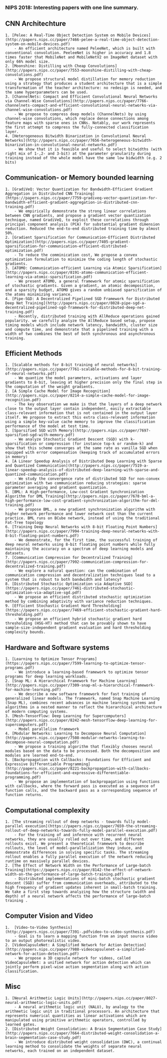 ### NIPS 2018: Interesting papers with one line summary.

## CNN Architechture
	1. [Pelee: A Real-Time Object Detection System on Mobile Devices](http://papers.nips.cc/paper/7466-pelee-a-real-time-object-detection-system-on-mobile-devices.pdf)
		- An efficient architecture named PeleeNet, which is built with conventional convolution. PeeleeNet is higher in accuracy and 1.8 times faster that MobileNet and MobileNetV2 on ImageNet dataset with only 66% model size.
	2. [Moonshine: Distilling with Cheap Convolutions](http://papers.nips.cc/paper/7553-moonshine-distilling-with-cheap-convolutions.pdf) 
		- We propose structural model distillation for memory reduction using a strategy that produces a student architecture that is a simple transformation of the teacher architecture: no redesign is needed, and the same hyperparameters can be used.
	3. [ChannelNets: Compact and Efficient Convolutional Neural Networks via Channel-Wise Convolutions](http://papers.nips.cc/paper/7766-channelnets-compact-and-efficient-convolutional-neural-networks-via-channel-wise-convolutions.pdf) 
		- We propose to compress deep models (ChannelNets) by using channel-wise convolutions, which replace dense connections among feature maps with sparse ones in CNNs. Notably, our work represents the first attempt to compress the fully-connected classification layer.
	4. [Heterogeneous Bitwidth Binarization in Convolutional Neural Networks](http://papers.nips.cc/paper/7656-heterogeneous-bitwidth-binarization-in-convolutional-neural-networks.pdf)
		- We show that it is feasible and useful to select bitwidths (with right mix of 1-,2- and 3-bit) at the parameter granularity during training instead of the whole model have the same low bidwidth (e.g. 2 bits)

## Communication- or Memory bounded learning
	1. [GradiVeQ: Vector Quantization for Bandwidth-Efficient Gradient Aggregation in Distributed CNN Training](https://papers.nips.cc/paper/7759-gradiveq-vector-quantization-for-bandwidth-efficient-gradient-aggregation-in-distributed-cnn-training.pdf)
		- We empirically demonstrate the strong linear correlations between CNN gradients, and propose a gradient vector quantization technique, named GradiVeQ, to exploit these correlations through principal component analysis (PCA) for substantial gradient dimension reduction. Reduced the end-to-end distributed training time by almost 50%.
	2. [Gradient Sparsification for Communication-Efficient Distributed Optimization](http://papers.nips.cc/paper/7405-gradient-sparsification-for-communication-efficient-distributed-optimization.pdf)
		- To reduce the comminication cost, We propose a convex optimization formulation to minimize the coding length of stochastic gradients. 
	3. [ATOMO: Communication-efficient Learning via Atomic Sparsification](http://papers.nips.cc/paper/8191-atomo-communication-efficient-learning-via-atomic-sparsification.pdf)
		- We present ATOMO, a general framework for atomic sparsification of stochastic gradients. Given a gradient, an atomic decomposition, and a sparsity budget, ATOMO gives a random unbiased sparsification of the atoms minimizing variance.
	4. [Pipe-SGD: A Decentralized Pipelined SGD Framework for Distributed Deep Net Training](http://papers.nips.cc/paper/8028-pipe-sgd-a-decentralized-pipelined-sgd-framework-for-distributed-deep-net-training.pdf)
		- Recently, distributed training with AllReduce operations gained popularity. we carefully analyze the AllReduce based setup, propose timing models which include network latency, bandwidth, cluster size and compute time, and demonstrate that a pipelined training with a width of two combines the best of both synchronous and asynchronous training.

## Efficient Methods
	1. [Scalable methods for 8-bit training of neural networks](http://papers.nips.cc/paper/7761-scalable-methods-for-8-bit-training-of-neural-networks.pdf)
		- We quantize the model parameters, activations and layer gradients to 8-bit, leaving at higher precision only the final step in the computation of the weight gradients.
	2. [A Simple Cache Model for Image Recognition](http://papers.nips.cc/paper/8214-a-simple-cache-model-for-image-recognition.pdf)	
		- The key observation we make is that the layers of a deep network close to the output layer contain independent, easily extractable class-relevant information that is not contained in the output layer itself. We propose to extract this extra class-relevant information using a simple key-value cache memory to improve the classification performance of the model at test time.
	3. [Sparsified SGD with Memory](http://papers.nips.cc/paper/7697-sparsified-sgd-with-memory.pdf)
		- We analyze Stochastic Gradient Descent (SGD) with k-sparsification or compression (for instance top-k or random-k) and show that this scheme converges at the same rate as vanilla SGD when equipped with error compensation (keeping track of accumulated errors in memory) 
	4. [A Linear Speedup Analysis of Distributed Deep Learning with Sparse and Quantized Communication](http://papers.nips.cc/paper/7519-a-linear-speedup-analysis-of-distributed-deep-learning-with-sparse-and-quantized-communication.pdf)
		- We study the convergence rate of distributed SGD for non-convex optimization with two communication reducing strategies: sparse parameter averaging and gradient quantization. 
	5. [BML: A High-performance, Low-cost Gradient Synchronization Algorithm for DML Training](http://papers.nips.cc/paper/7678-bml-a-high-performance-low-cost-gradient-synchronization-algorithm-for-dml-training.pdf)
		- We propose BML, a new gradient synchronization algorithm with higher network performance and lower network cost than the current practice. BML runs on BCube network, instead of using the traditional Fat-Tree topology
	6. [Training Deep Neural Networks with 8-bit Floating Point Numbers](http://papers.nips.cc/paper/7994-training-deep-neural-networks-with-8-bit-floating-point-numbers.pdf)	
		- We demonstrate, for the first time, the successful training of deep neural networks using 8-bit floating point numbers while fully maintaining the accuracy on a spectrum of deep learning models and datasets. 
	7. [Communication Compression for Decentralized Training](http://papers.nips.cc/paper/7992-communication-compression-for-decentralized-training.pdf)
		- We explore a natural question: can the combination of communication compression and decentralization techniques lead to a system that is robust to both bandwidth and latency?
	8. [Distributed Stochastic Optimization via Adaptive SGD](https://papers.nips.cc/paper/7461-distributed-stochastic-optimization-via-adaptive-sgd.pdf)
		- We propose an efficient distributed stochastic optimization method by combining adaptivity with variance reduction techniques.
	9. [Efficient Stochastic Gradient Hard Thresholding](https://papers.nips.cc/paper/7469-efficient-stochastic-gradient-hard-thresholding.pdf)
		- We propose an efficient hybrid stochastic gradient hard thresholding (HSG-HT) method that can be provably shown to have sample-size-independent gradient evaluation and hard thresholding complexity bounds. 

## Hardware and Software systems
	1. [Learning to Optimize Tensor Programs](https://papers.nips.cc/paper/7599-learning-to-optimize-tensor-programs.pdf)
		- We introduce a learning-based framework to optimize tensor programs for deep learning workloads. 
	2. [Snap ML: A Hierarchical Framework for Machine Learning](http://papers.nips.cc/paper/7309-snap-ml-a-hierarchical-framework-for-machine-learning.pdf)
		- We describe a new software framework for fast training of generalized linear models. The framework, named Snap Machine Learning (Snap ML), combines recent advances in machine learning systems and algorithms in a nested manner to reflect the hierarchical architecture of modern computing systems. 
	3. [Mesh-TensorFlow: Deep Learning for Supercomputers](http://papers.nips.cc/paper/8242-mesh-tensorflow-deep-learning-for-supercomputers.pdf)
		- Model parallelism framework 
	4. [Modular Networks: Learning to Decompose Neural Computation](http://papers.nips.cc/paper/7508-modular-networks-learning-to-decompose-neural-computation.pdf)
		- We propose a training algorithm that flexibly chooses neural modules based on the data to be processed. Both the decomposition and modules are learned end-to-end. 
	5. [Backpropagation with Callbacks: Foundations for Efficient and Expressive Differentiable Programming](http://papers.nips.cc/paper/8221-backpropagation-with-callbacks-foundations-for-efficient-and-expressive-differentiable-programming.pdf)
		- We propose an implementation of backpropagation using functions with callbacks, where the forward pass is executed as a sequence of function calls, and the backward pass as a corresponding sequence of function returns.

## Computational complexity
	1. [The streaming rollout of deep networks - towards fully model-parallel execution](https://papers.nips.cc/paper/7659-the-streaming-rollout-of-deep-networks-towards-fully-model-parallel-execution.pdf)
		- For the training of and inference with recurrent neural networks, they are usually rolled out over time, and different rollouts exist. We present a theoretical framework to describe rollouts, the level of model-parallelization they induce, and demonstrate differences in solving specific tasks. The streaming rollout enables a fully parallel execution of the network reducing runtime on massively parallel devices.
	2. [The Effect of Network Width on the Performance of Large-batch Training](https://papers.nips.cc/paper/8142-the-effect-of-network-width-on-the-performance-of-large-batch-training.pdf)
		- Distributed implementations of mini-batch stochastic gradient descent (SGD) suffer from communication overheads, attributed to the high frequency of gradient updates inherent in small-batch training. We take a first step towards analyzing how the structure (width and depth) of a neural network affects the performance of large-batch training .

## Computer Vision and Video
	1.  [Video-to-Video Synthesis](http://papers.nips.cc/paper/7391-.pdfvideo-to-video-synthesis.pdf)
		- Goal is to learn a mapping function from an input source video to an output photorealistic video.
	2. [VideoCapsuleNet: A Simplified Network for Action Detection](http://papers.nips.cc/paper/7988-videocapsulenet-a-simplified-network-for-action-detection.pdf)
		- We propose a 3D capsule network for videos, called VideoCapsuleNet: a unified network for action detection which can jointly perform pixel-wise action segmentation along with action classification. 

## Misc
	1. [Neural Arithmetic Logic Units](http://papers.nips.cc/paper/8027-neural-arithmetic-logic-units.pdf)
		- A neural arithmetic logic unit (NALU), by analogy to the arithmetic logic unit in traditional processors. An architecture that represents numerical quantities as linear activations which are manipulated using primitive arithmetic operators, controlled by learned gates.
	2. [Distributed Weight Consolidation: A Brain Segmentation Case Study](http://papers.nips.cc/paper/7664-distributed-weight-consolidation-a-brain-segmentation-case-study.pdf)
		- We introduce distributed weight consolidation (DWC), a continual learning method to consolidate the weights of separate neural networks, each trained on an independent dataset.
